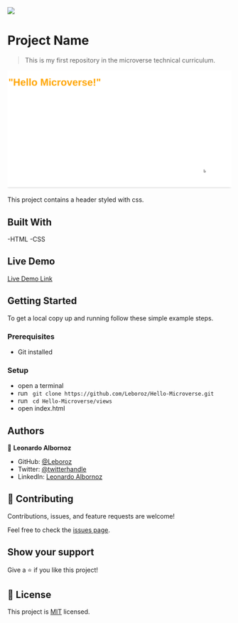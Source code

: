 ![](https://img.shields.io/badge/Microverse-blueviolet)

# Project Name

> This is my first repository in the microverse technical curriculum.

![screenshot](./hello-microverse-display.png)

This project contains a header styled with css.

## Built With

-HTML
-CSS

## Live Demo

[Live Demo Link](https://leboroz.github.io/Hello-Microverse/views)


## Getting Started


To get a local copy up and running follow these simple example steps.

### Prerequisites
  - Git installed

### Setup
  - open a terminal
  - run ``` git clone https://github.com/Leboroz/Hello-Microverse.git```
  - run ``` cd Hello-Microverse/views```
  - open index.html

## Authors

👤 **Leonardo Albornoz**

- GitHub: [@Leboroz](https://github.com/leboroz)
- Twitter: [@twitterhandle](https://twitter.com/leboroz)
- LinkedIn: [Leonardo Albornoz](https://www.linkedin.com/in/leonardo-albornoz-216784198/)

## 🤝 Contributing

Contributions, issues, and feature requests are welcome!

Feel free to check the [issues page](https://github.com/Leboroz/Hello-Microverse/issues).

## Show your support

Give a ⭐️ if you like this project!

## 📝 License

This project is [MIT](./MIT.md) licensed.
